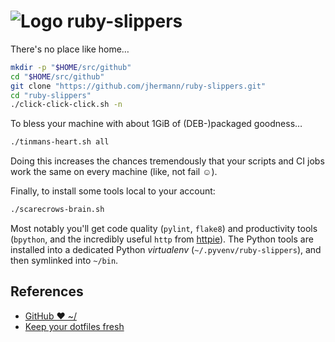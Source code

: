 # ![Logo](https://raw.github.com/jhermann/ruby-slippers/master/doc/_static/ruby-slippers-logo.png) ruby-slippers

There's no place like home…

```sh
mkdir -p "$HOME/src/github"
cd "$HOME/src/github"
git clone "https://github.com/jhermann/ruby-slippers.git"
cd "ruby-slippers"
./click-click-click.sh -n
```

To bless your machine with about 1GiB of (DEB-)packaged goodness…

```sh
./tinmans-heart.sh all
```

Doing this increases the chances tremendously that your scripts
and CI jobs work the same on every machine (like, not fail ☺).

Finally, to install some tools local to your account:

```sh
./scarecrows-brain.sh
```

Most notably you'll get code quality (`pylint`, `flake8`) and productivity tools
(`bpython`, and the incredibly useful `http` from [httpie](http://httpie.org/)).
The Python tools are installed into a dedicated Python *virtualenv* (`~/.pyvenv/ruby-slippers`),
and then symlinked into `~/bin`.


## References

* [GitHub ❤ ~/](http://dotfiles.github.io/)
* [Keep your dotfiles fresh](https://github.com/freshshell/fresh)
